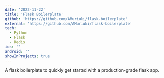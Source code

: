 ```yaml
---
date: '2022-11-22'
title: 'Flask Boilerplate'
github: 'https://github.com/AMuriuki/flask-boilerplate'
external: 'https://github.com/AMuriuki/flask-boilerplate'
tech:
  - Python
  - Flask
  - Redis
ios: ''
android: ''
showInProjects: true
---
```


A flask boilerplate to quickly get started with a production-grade flask app.

